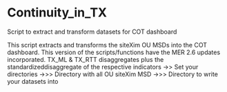 # Continuity_in_TX
Script to extract and transform datasets for COT dashboard

This script extracts and transforms the siteXim OU MSDs into the COT dashboard. This version
of the scripts/functions have the MER 2.6 updates incorporated. TX_ML & TX_RTT disaggregates plus
the standardizeddisaggregate of the respective indicators
->> Set your directories
->>> Directory with all OU siteXim MSD
->>> Directory to write your datasets into
